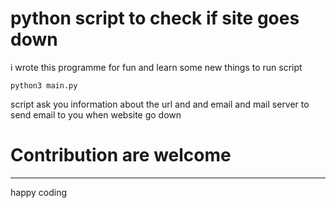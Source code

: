 # python script to check if site goes down 
i wrote this programme for fun and learn some new things 
to run script 

`python3 main.py`

script ask you information about the url and and email and mail server to send email to you when website go down
# Contribution are welcome
------
happy coding  